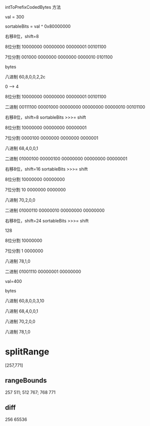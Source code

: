 intToPrefixCodedBytes 方法

val = 300

sortableBits = val ^ 0x80000000

右移8位，shift=8

8位分割
   10000000 00000000 00000001 00101100

7位分割
001000 0000000 0000000 0000010 0101100



bytes

八进制 60,8,0,0,2,2c

0 --> 4

8位分割
     10000000 00000000 00000001 00101100

二进制 00111100 00001000 00000000 00000000 00000010 00101100


右移8位，shift=8
sortableBits >>>= shift

8位分割
     10000000 00000000 00000001

7位分割
0000100 0000000 0000000 0000001

八进制 68,4,0,0,1

二进制 01000100 00000100 00000000 00000000 00000001


右移8位，shift=16
sortableBits >>>= shift

8位分割
     10000000 00000000

7位分割
    10 0000000 0000000

八进制 70,2,0,0

二进制 01000110 00000010 00000000 00000000


右移8位，shift=24
sortableBits >>>= shift

128

8位分割
     10000000

7位分割
    1 0000000

八进制 78,1,0

二进制 01001110 00000001 00000000


val=400

bytes

八进制 60,8,0,0,3,10

八进制 68,4,0,0,1

八进制 70,2,0,0

八进制 78,1,0

# splitRange

[257,771]

## rangeBounds

257 511; 512 767; 768 771



## diff

256 65536
